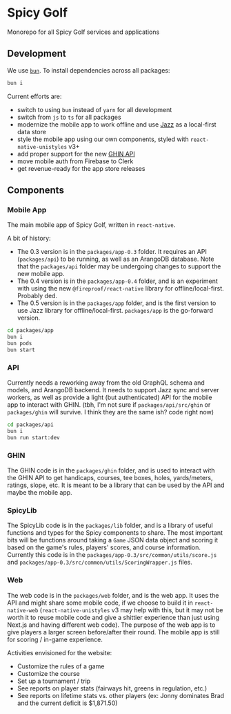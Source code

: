 # Spicy Golf

Monorepo for all Spicy Golf services and applications

## Development

We use [`bun`](https://bun.sh).  To install dependencies across all packages:

```bash
bun i
```

Current efforts are:
- switch to using `bun` instead of `yarn` for all development
- switch from `js` to `ts` for all packages
- modernize the mobile app to work offline and use [Jazz](https://jazz.tools) as a local-first data store
- style the mobile app using our own components, styled with `react-native-unistyles` v3+
- add proper support for the new [GHIN API](https://app.swaggerhub.com/apis-docs/GHIN/Admin/1.0)
- move mobile auth from Firebase to Clerk
- get revenue-ready for the app store releases

## Components

### Mobile App

The main mobile app of Spicy Golf, written in `react-native`.

A bit of history:
- The 0.3 version is in the `packages/app-0.3` folder.  It requires an API (`packages/api`) to be running, as well as an ArangoDB database.  Note that the `packages/api` folder may be undergoing changes to support the new mobile app.
- The 0.4 version is in the `packages/app-0.4` folder, and is an experiment with using the new `@fireproof/react-native` library for offline/local-first.  Probably ded.
- The 0.5 version is in the `packages/app` folder, and is the first version to use Jazz library for offline/local-first.  `packages/app` is the go-forward version.

```bash
cd packages/app
bun i
bun pods
bun start
```

### API

Currently needs a reworking away from the old GraphQL schema and models, and ArangoDB backend.  It needs to support Jazz sync and server workers, as well as provide a light (but authenticated) API for the mobile app to interact with GHIN.  (tbh, I'm not sure if `packages/api/src/ghin` or `packages/ghin` will survive.  I think they are the same ish? code right now)

```bash
cd packages/api
bun i
bun run start:dev
```

### GHIN

The GHIN code is in the `packages/ghin` folder, and is used to interact with the GHIN API to get handicaps, courses, tee boxes, holes, yards/meters, ratings, slope, etc.  It is meant to be a library that can be used by the API and maybe the mobile app.

### SpicyLib

The SpicyLib code is in the `packages/lib` folder, and is a library of useful functions and types for the Spicy components to share.  The most important bits will be functions around taking a `Game` JSON data object and scoring it based on the game's rules, players' scores, and course information.  Currently this code is in the `packages/app-0.3/src/common/utils/score.js` and `packages/app-0.3/src/common/utils/ScoringWrapper.js` files.

### Web

The web code is in the `packages/web` folder, and is the web app.  It uses the API and might share some mobile code, if we choose to build it in `react-native-web` (`react-native-unistyles` v3 may help with this, but it may not be worth it to reuse mobile code and give a shittier experience than just using Next.js and having different web code).  The purpose of the web app is to give players a larger screen before/after their round.  The mobile app is still for scoring / in-game experience.

Activities envisioned for the website:
- Customize the rules of a game
- Customize the course
- Set up a tournament / trip
- See reports on player stats (fairways hit, greens in regulation, etc.)
- See reports on lifetime stats vs. other players (ex: Jonny dominates Brad and the current deficit is $1,871.50)
